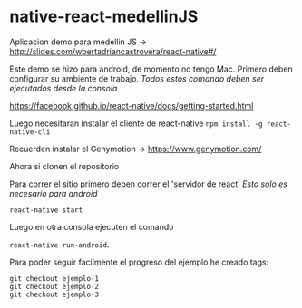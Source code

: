 # native-react-medellinJS
Aplicacion demo para medellin JS -> http://slides.com/wbertadriancastrovera/react-native#/

Este demo se hizo para android, de momento no tengo Mac.
Primero deben configurar su ambiente de trabajo. _Todos estos comando deben ser ejecutados desde la consola_

https://facebook.github.io/react-native/docs/getting-started.html

Luego necesitaran instalar el cliente de react-native
`npm install -g react-native-cli`

Recuerden instalar el Genymotion -> https://www.genymotion.com/

Ahora si clonen el repositorio 

Para correr el sitio primero deben correr el 'servidor de react' _Esto solo es necesario para android_

`react-native start`

Luego en otra consola ejecuten el comando

`react-native run-android`.

Para poder seguir facilmente el progreso del ejemplo he creado tags:
```
git checkout ejemplo-1
git checkout ejemplo-2
git checkout ejemplo-3
```




